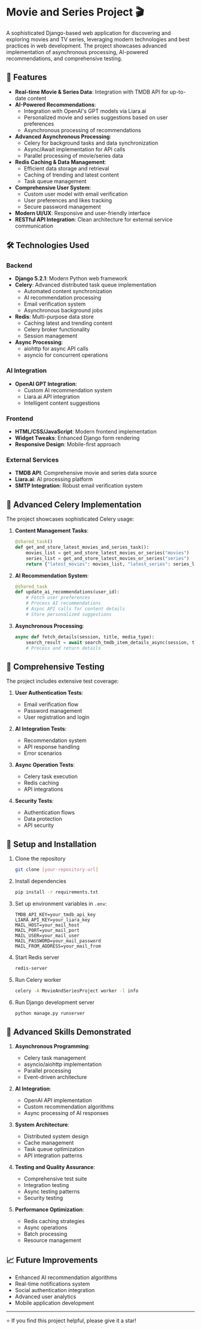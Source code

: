 # Movie and Series Project 🎬

A sophisticated Django-based web application for discovering and exploring movies and TV series, leveraging modern technologies and best practices in web development. The project showcases advanced implementation of asynchronous processing, AI-powered recommendations, and comprehensive testing.

## 🌟 Features

- **Real-time Movie & Series Data**: Integration with TMDB API for up-to-date content
- **AI-Powered Recommendations**: 
  - Integration with OpenAI's GPT models via Liara.ai
  - Personalized movie and series suggestions based on user preferences
  - Asynchronous processing of recommendations
- **Advanced Asynchronous Processing**: 
  - Celery for background tasks and data synchronization
  - Async/Await implementation for API calls
  - Parallel processing of movie/series data
- **Redis Caching & Data Management**: 
  - Efficient data storage and retrieval
  - Caching of trending and latest content
  - Task queue management
- **Comprehensive User System**: 
  - Custom user model with email verification
  - User preferences and likes tracking
  - Secure password management
- **Modern UI/UX**: Responsive and user-friendly interface
- **RESTful API Integration**: Clean architecture for external service communication

## 🛠 Technologies Used

### Backend
- **Django 5.2.1**: Modern Python web framework
- **Celery**: Advanced distributed task queue implementation
  - Automated content synchronization
  - AI recommendation processing
  - Email verification system
  - Asynchronous background jobs
- **Redis**: Multi-purpose data store
  - Caching latest and trending content
  - Celery broker functionality
  - Session management
- **Async Processing**:
  - aiohttp for async API calls
  - asyncio for concurrent operations

### AI Integration
- **OpenAI GPT Integration**: 
  - Custom AI recommendation system
  - Liara.ai API integration
  - Intelligent content suggestions

### Frontend
- **HTML/CSS/JavaScript**: Modern frontend implementation
- **Widget Tweaks**: Enhanced Django form rendering
- **Responsive Design**: Mobile-first approach

### External Services
- **TMDB API**: Comprehensive movie and series data source
- **Liara.ai**: AI processing platform
- **SMTP Integration**: Robust email verification system

## 🚀 Advanced Celery Implementation

The project showcases sophisticated Celery usage:

1. **Content Management Tasks**:
   ```python
   @shared_task()
   def get_and_store_latest_movies_and_series_task():
       movies_list = get_and_store_latest_movies_or_series("movies")
       series_list = get_and_store_latest_movies_or_series("series")
       return {"latest_movies": movies_list, "latest_series": series_list}
   ```

2. **AI Recommendation System**:
   ```python
   @shared_task
   def update_ai_recommendations(user_id):
       # Fetch user preferences
       # Process AI recommendations
       # Async API calls for content details
       # Store personalized suggestions
   ```

3. **Asynchronous Processing**:
   ```python
   async def fetch_details(session, title, media_type):
       search_result = await search_tmdb_item_details_async(session, title, media_type)
       # Process and return details
   ```

## 🧪 Comprehensive Testing

The project includes extensive test coverage:

1. **User Authentication Tests**:
   - Email verification flow
   - Password management
   - User registration and login

2. **AI Integration Tests**:
   - Recommendation system
   - API response handling
   - Error scenarios

3. **Async Operation Tests**:
   - Celery task execution
   - Redis caching
   - API integrations

4. **Security Tests**:
   - Authentication flows
   - Data protection
   - API security

## 🔧 Setup and Installation

1. Clone the repository
   ```bash
   git clone [your-repository-url]
   ```

2. Install dependencies
   ```bash
   pip install -r requirements.txt
   ```

3. Set up environment variables in `.env`:
   ```
   TMDB_API_KEY=your_tmdb_api_key
   LIARA_API_KEY=your_liara_key
   MAIL_HOST=your_mail_host
   MAIL_PORT=your_mail_port
   MAIL_USER=your_mail_user
   MAIL_PASSWORD=your_mail_password
   MAIL_FROM_ADDRESS=your_mail_from
   ```

4. Start Redis server
   ```bash
   redis-server
   ```

5. Run Celery worker
   ```bash
   celery -A MovieAndSeriesProject worker -l info
   ```

6. Run Django development server
   ```bash
   python manage.py runserver
   ```

## 🎯 Advanced Skills Demonstrated

1. **Asynchronous Programming**:
   - Celery task management
   - asyncio/aiohttp implementation
   - Parallel processing
   - Event-driven architecture

2. **AI Integration**:
   - OpenAI API implementation
   - Custom recommendation algorithms
   - Async processing of AI responses

3. **System Architecture**:
   - Distributed system design
   - Cache management
   - Task queue optimization
   - API integration patterns

4. **Testing and Quality Assurance**:
   - Comprehensive test suite
   - Integration testing
   - Async testing patterns
   - Security testing

5. **Performance Optimization**:
   - Redis caching strategies
   - Async operations
   - Batch processing
   - Resource management

## 📈 Future Improvements

- Enhanced AI recommendation algorithms
- Real-time notifications system
- Social authentication integration
- Advanced user analytics
- Mobile application development

---
⭐️ If you find this project helpful, please give it a star! 
